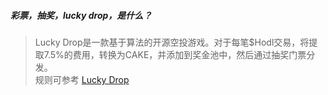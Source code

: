 ##### 彩票，抽奖，lucky drop，是什么？
  > Lucky Drop是一款基于算法的开源空投游戏。对于每笔$Hodl交易，将提取7.5%的费用，转换为CAKE，并添加到奖金池中，然后通过抽奖门票分发。<br/>
  > 规则可参考 [Lucky Drop](/task/lucky_drop.md)